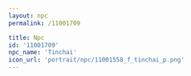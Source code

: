 ```yaml
---
layout: npc
permalink: /11001709

title: Npc
id: '11001709'
npc_name: 'Tinchai'
icon_url: 'portrait/npc/11001558_f_tinchai_p.png'
---
```

